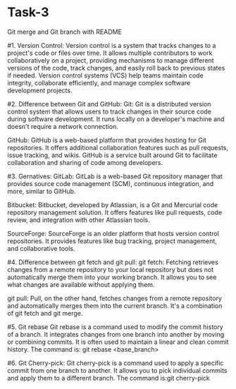 # Task-3
Git merge and Git branch with README

#1. Version Control:
Version control is a system that tracks changes to a project's code or files over time. It allows multiple contributors to work collaboratively on a project, providing mechanisms to manage different versions of the code, track changes, and easily roll back to previous states if needed. Version control systems (VCS) help teams maintain code integrity, collaborate efficiently, and manage complex software development projects.

#2. Difference between Git and GitHub:
Git: Git is a distributed version control system that allows users to track changes in their source code during software development. It runs locally on a developer's machine and doesn't require a network connection.

GitHub: GitHub is a web-based platform that provides hosting for Git repositories. It offers additional collaboration features such as pull requests, issue tracking, and wikis. GitHub is a service built around Git to facilitate collaboration and sharing of code among developers.

#3. Gernatives:
GitLab: GitLab is a web-based Git repository manager that provides source code management (SCM), continuous integration, and more, similar to GitHub.

Bitbucket: Bitbucket, developed by Atlassian, is a Git and Mercurial code repository management solution. It offers features like pull requests, code review, and integration with other Atlassian tools.

SourceForge: SourceForge is an older platform that hosts version control repositories. It provides features like bug tracking, project management, and collaborative tools.

#4. Difference between git fetch and git pull:
git fetch: Fetching retrieves changes from a remote repository to your local repository but does not automatically merge them into your working branch. It allows you to see what changes are available without applying them.

git pull: Pull, on the other hand, fetches changes from a remote repository and automatically merges them into the current branch. It's a combination of git fetch and git merge.

#5. Git rebase
Git rebase is a command used to modify the commit history of a branch. It integrates changes from one branch into another by moving or combining commits. It is often used to maintain a linear and clean commit history. The command is: git rebase <base_branch>

#6. Git Cherry-pick:
Git cherry-pick is a command used to apply a specific commit from one branch to another. It allows you to pick individual commits and apply them to a different branch. The command is:git cherry-pick <commit-hash>   
